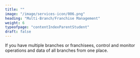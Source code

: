 ```yaml
---
title: ""                      
image: "/image/services-icon/006.png"
heading: "Multi-Branch/Franchise Management"
weight: 6
typeofpage: "contentIndexParentStudent"
draft: false
---
```


If you have multiple branches or franchisees, control and monitor operations and data of all branches from one place.
       
